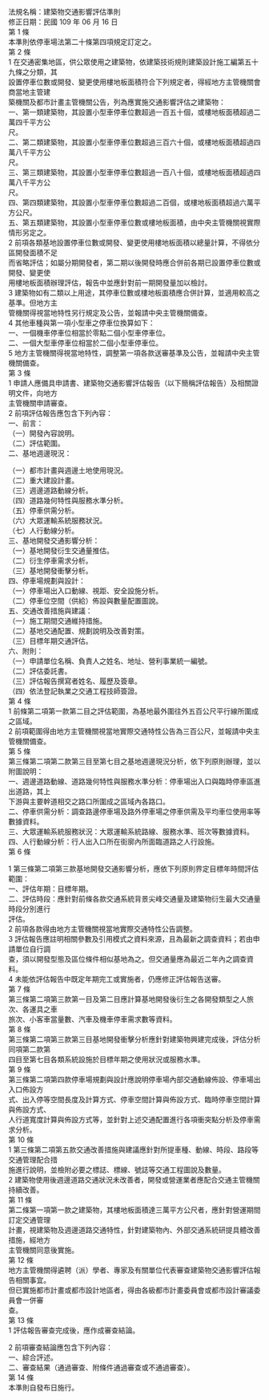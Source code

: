法規名稱：建築物交通影響評估準則  
修正日期：民國 109 年 06 月 16 日  
第 1 條  
本準則依停車場法第二十條第四項規定訂定之。  
第 2 條  
1 在交通密集地區，供公眾使用之建築物，依建築技術規則建築設計施工編第五十九條之分類，其  
設置停車位數或開發、變更使用樓地板面積符合下列規定者，得經地方主管機關會商當地主管建  
築機關及都市計畫主管機關公告，列為應實施交通影響評估之建築物：  
一、第一類建築物，其設置小型車停車位數超過一百五十個，或樓地板面積超過二萬四千平方公  
尺。  
二、第二類建築物，其設置小型車停車位數超過三百六十個，或樓地板面積超過四萬八千平方公  
尺。  
三、第三類建築物，其設置小型車停車位數超過一百八十個，或樓地板面積超過四萬八千平方公  
尺。  
四、第四類建築物，其設置小型車停車位數超過二百個，或樓地板面積超過六萬平方公尺。  
五、第五類建築物，其設置小型車停車位數或樓地板面積，由中央主管機關視實際情形另定之。  
2 前項各類基地設置停車位數或開發、變更使用樓地板面積以總量計算，不得依分區開發面積不足  
而省略評估；如屬分期開發者，第二期以後開發時應合併前各期已設置停車位數或開發、變更使  
用樓地板面積辦理評估，報告中並應針對前一期開發量加以檢討。  
3 建築物如有二類以上用途，其停車位數或樓地板面積應合併計算，並適用較高之基準。但地方主  
管機關得視當地特性另行規定及公告，並報請中央主管機關備查。  
4 其他車種與第一項小型車之停車位換算如下：  
一、一個機車停車位相當於零點二個小型車停車位。  
二、一個大型車停車位相當於二個小型車停車位。  
5 地方主管機關得視當地特性，調整第一項各款送審基準及公告，並報請中央主管機關備查。  
第 3 條  
1 申請人應備具申請書、建築物交通影響評估報告（以下簡稱評估報告）及相關證明文件，向地方  
主管機關申請審查。  
2 前項評估報告應包含下列內容：  
一、前言：  
（一）開發內容說明。  
（二）評估範圍。  
二、基地週邊現況：  


（一）都市計畫與週邊土地使用現況。  
（二）重大建設計畫。  
（三）週邊道路動線分析。  
（四）道路幾何特性與服務水準分析。  
（五）停車供需分析。  
（六）大眾運輸系統服務狀況。  
（七）人行動線分析。  
三、基地開發交通影響分析：  
（一）基地開發衍生交通量推估。  
（二）衍生停車需求分析。  
（三）基地開發衝擊分析。  
四、停車場規劃與設計：  
（一）停車場出入口動線、視距、安全設施分析。  
（二）停車位空間（供給）佈設與數量配置圖說。  
五、交通改善措施與建議：  
（一）施工期間交通維持措施。  
（二）基地交通配置、規劃說明及改善對策。  
（三）目標年期交通評估。  
六、附則：  
（一）申請單位名稱、負責人之姓名、地址、營利事業統一編號。  
（二）評估委託書。  
（三）評估報告撰寫者姓名、履歷及簽章。  
（四）依法登記執業之交通工程技師簽證。  
第 4 條  
1 前條第二項第一款第二目之評估範圍，為基地最外圍往外五百公尺平行線所圍成之區域。  
2 前項範圍得由地方主管機關視當地實際交通特性公告為三百公尺，並報請中央主管機關備查。  
第 5 條  
第三條第二項第二款第三目至第七目之基地週邊現況分析，依下列原則辦理，並以附圖說明：  
一、週邊道路動線、道路幾何特性與服務水準分析：停車場出入口與臨時停車區進出道路，其上  
下游與主要幹道相交之路口所圍成之區域內各路口。  
二、停車供需分析：調查路邊停車場及路外停車場之停車供需及平均車位使用率等數據資料。  
三、大眾運輸系統服務狀況：大眾運輸系統路線、服務水準、班次等數據資料。  
四、人行動線分析：行人出入口所在街廓內所面臨道路之人行設施。  
第 6 條  


1 第三條第二項第三款基地開發交通影響分析，應依下列原則界定目標年時間評估範圍：  
一、評估年期：目標年期。  
二、評估時段：應針對前條各款交通系統背景尖峰交通量及建築物衍生最大交通量時段分別進行  
評估。  
2 前項各款得由地方主管機關視當地實際交通特性公告調整。  
3 評估報告應註明相關參數及引用模式之資料來源，且為最新之調查資料；若由申請單位自行調  
查，須以開發型態及區位條件相似基地為之。但交通量應為最近二年內之調查資料。  
4 未能依評估報告中既定年期完工或實施者，仍應修正評估報告送審。  
第 7 條  
第三條第二項第三款第一目及第二目應計算基地開發後衍生之各開發類型之人旅次、各運具之車  
旅次、小客車當量數、汽車及機車停車需求數等資料。  
第 8 條  
第三條第二項第三款第三目基地開發衝擊分析應針對建築物興建完成後，評估分析同項第二款第  
四目至第七目各類系統設施於目標年期之使用狀況或服務水準。  
第 9 條  
第三條第二項第四款停車場規劃與設計應說明停車場內部交通動線佈設、停車場出入口佈設方  
式、出入停等空間長度及計算方式、停車空間計算與佈設方式、臨時停車空間計算與佈設方式、  
人行道寬度計算與佈設方式等，並針對上述交通配置進行各項衝突點分析及停車需求分析。  
第 10 條  
1 第三條第二項第五款交通改善措施與建議應針對所提車種、動線、時段、路段等交通管理配合措  
施進行說明，並檢附必要之標誌、標線、號誌等交通工程圖說及數量。  
2 建築物使用後週邊道路交通狀況未改善者，開發或營運業者應配合交通主管機關持續改善。  
第 11 條  
第二條第一項第一款之建築物，其樓地板面積達三萬平方公尺者，應針對營運期間訂定交通管理  
計畫，視建築物及週邊道路交通特性，針對建築物內、外部交通系統研提具體改善措施，經地方  
主管機關同意後實施。  
第 12 條  
地方主管機關得遴聘（派）學者、專家及有關單位代表審查建築物交通影響評估報告相關事宜。  
但已實施都市計畫或都市設計地區者，得由各級都市計畫委員會或都市設計審議委員會一併審  
查。  
第 13 條  
1 評估報告審查完成後，應作成審查結論。  


2 前項審查結論應包含下列內容：  
一、綜合評述。  
二、審查結果（通過審查、附條件通過審查或不通過審查）。  
第 14 條  
本準則自發布日施行。  


